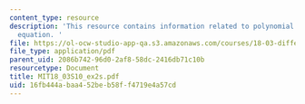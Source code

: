 ```yaml
---
content_type: resource
description: 'This resource contains information related to polynomial and homogeneous
  equation. '
file: https://ol-ocw-studio-app-qa.s3.amazonaws.com/courses/18-03-differential-equations-spring-2010/16fb444abaa452beb58ff4719e4a57cd_MIT18_03S10_ex2s.pdf
file_type: application/pdf
parent_uid: 2086b742-96d0-2af8-58dc-2416db71c10b
resourcetype: Document
title: MIT18_03S10_ex2s.pdf
uid: 16fb444a-baa4-52be-b58f-f4719e4a57cd
---
```

